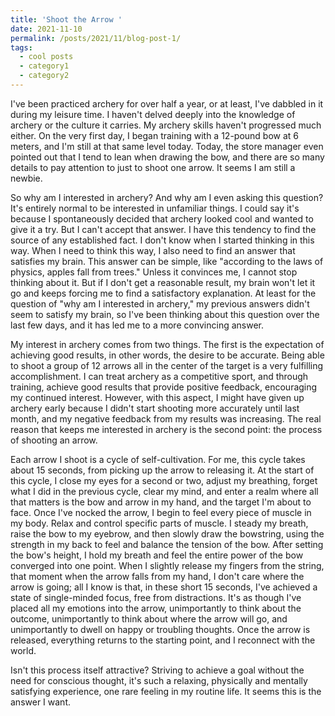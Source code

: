 ```yaml
---
title: 'Shoot the Arrow '
date: 2021-11-10
permalink: /posts/2021/11/blog-post-1/
tags:
  - cool posts
  - category1
  - category2
---
```


I've been practiced archery for over half a year, or at least, I've dabbled in it during my leisure time. I haven't delved deeply into the knowledge of archery or the culture it carries. My archery skills haven't progressed much either. On the very first day, I began training with a 12-pound bow at 6 meters, and I'm still at that same level today. Today, the store manager even pointed out that I tend to lean when drawing the bow, and there are so many details to pay attention to just to shoot one arrow. It seems I am still a newbie.

So why am I interested in archery? And why am I even asking this question? It's entirely normal to be interested in unfamiliar things. I could say it's because I spontaneously decided that archery looked cool and wanted to give it a try. But I can't accept that answer. I have this tendency to find the source of any established fact. I don't know when I started thinking in this way. When I need to think this way, I also need to find an answer that satisfies my brain. This answer can be simple, like "according to the laws of physics, apples fall from trees." Unless it convinces me, I cannot stop thinking about it. But if I don't get a reasonable result, my brain won't let it go and keeps forcing me to find a satisfactory explanation. At least for the question of "why am I interested in archery," my previous answers didn't seem to satisfy my brain, so I've been thinking about this question over the last few days, and it has led me to a more convincing answer.

My interest in archery comes from two things. The first is the expectation of achieving good results, in other words, the desire to be accurate. Being able to shoot a group of 12 arrows all in the center of the target is a very fulfilling accomplishment. I can treat archery as a competitive sport, and through training, achieve good results that provide positive feedback, encouraging my continued interest. However, with this aspect, I might have given up archery early because I didn't start shooting more accurately until last month, and my negative feedback from my results was increasing. The real reason that keeps me interested in archery is the second point: the process of shooting an arrow.

Each arrow I shoot is a cycle of self-cultivation. For me, this cycle takes about 15 seconds, from picking up the arrow to releasing it. At the start of this cycle, I close my eyes for a second or two, adjust my breathing, forget what I did in the previous cycle, clear my mind, and enter a realm where all that matters is the bow and arrow in my hand, and the target I'm about to face. Once I've nocked the arrow, I begin to feel every piece of muscle in my body. Relax and control specific parts of muscle. I steady my breath, raise the bow to my eyebrow, and then slowly draw the bowstring, using the strength in my back to feel and balance the tension of the bow. After setting the bow's height, I hold my breath and feel the entire power of the bow converged into one point. When I slightly release my fingers from the string, that moment when the arrow falls from my hand, I don't care where the arrow is going; all I know is that, in these short 15 seconds, I've achieved a state of single-minded focus, free from distractions. It's as though I've placed all my emotions into the arrow, unimportantly to think about the outcome, unimportantly to think about where the arrow will go, and unimportantly to dwell on happy or troubling thoughts. Once the arrow is released, everything returns to the starting point, and I reconnect with the world.

Isn't this process itself attractive? Striving to achieve a goal without the need for conscious thought, it's such a relaxing, physically and mentally satisfying experience, one rare feeling in my routine life. It seems this is the answer I want.
